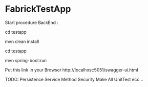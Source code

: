 # FabrickTestApp

Start procedure BackEnd :

cd testapp

mvn clean install

cd testapp

mvn spring-boot:run

Put this link in your Browser http://localhost:5051/swagger-ui.html

TODO:
Persistence Service Method
Security
Make All UnitTest
ecc...
